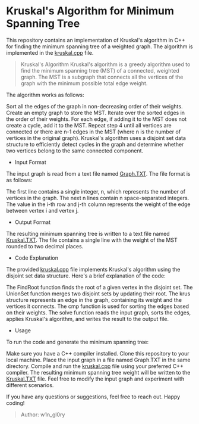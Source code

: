 # Kruskal's Algorithm for Minimum Spanning Tree
This repository contains an implementation of Kruskal's algorithm in C++ for finding the minimum spanning tree of a weighted graph. The algorithm is implemented in the [kruskal.cpp](https://github.com/w1n-gl0ry/IT003.CTTN/blob/main/Project3/kruskal.cpp) file.

> Kruskal's Algorithm
Kruskal's algorithm is a greedy algorithm used to find the minimum spanning tree (MST) of a connected, weighted graph. The MST is a subgraph that connects all the vertices of the graph with the minimum possible total edge weight.

The algorithm works as follows:

Sort all the edges of the graph in non-decreasing order of their weights.
Create an empty graph to store the MST.
Iterate over the sorted edges in the order of their weights.
For each edge, if adding it to the MST does not create a cycle, add it to the MST.
Repeat step 4 until all vertices are connected or there are n-1 edges in the MST (where n is the number of vertices in the original graph).
Kruskal's algorithm uses a disjoint set data structure to efficiently detect cycles in the graph and determine whether two vertices belong to the same connected component.

* Input Format

The input graph is read from a text file named [Graph.TXT](https://github.com/w1n-gl0ry/IT003.CTTN/blob/main/Project3/Graph.TXT). The file format is as follows:

The first line contains a single integer, n, which represents the number of vertices in the graph.
The next n lines contain n space-separated integers. The value in the i-th row and j-th column represents the weight of the edge between vertex i and vertex j.

* Output Format

The resulting minimum spanning tree is written to a text file named [Kruskal.TXT](https://github.com/w1n-gl0ry/IT003.CTTN/blob/main/Project3/Kruskal.TXT). The file contains a single line with the weight of the MST rounded to two decimal places.

* Code Explanation

The provided [kruskal.cpp](https://github.com/w1n-gl0ry/IT003.CTTN/blob/main/Project3/kruskal.cpp) file implements Kruskal's algorithm using the disjoint set data structure. Here's a brief explanation of the code:

The FindRoot function finds the root of a given vertex in the disjoint set.
The UnionSet function merges two disjoint sets by updating their root.
The krus structure represents an edge in the graph, containing its weight and the vertices it connects.
The cmp function is used for sorting the edges based on their weights.
The solve function reads the input graph, sorts the edges, applies Kruskal's algorithm, and writes the result to the output file.

* Usage

To run the code and generate the minimum spanning tree:

Make sure you have a C++ compiler installed.
Clone this repository to your local machine.
Place the input graph in a file named Graph.TXT in the same directory.
Compile and run the [kruskal.cpp](https://github.com/w1n-gl0ry/IT003.CTTN/blob/main/Project3/kruskal.cpp) file using your preferred C++ compiler.
The resulting minimum spanning tree weight will be written to the [Kruskal.TXT](https://github.com/w1n-gl0ry/IT003.CTTN/blob/main/Project3/Kruskal.TXT) file.
Feel free to modify the input graph and experiment with different scenarios.

If you have any questions or suggestions, feel free to reach out. Happy coding!

> Author: w1n_gl0ry

